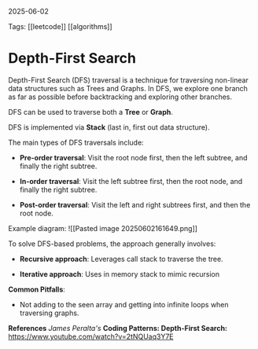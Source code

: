 2025-06-02 

Tags: [[leetcode]] [[algorithms]]

# **Depth-First Search**

Depth-First Search (DFS) traversal is a technique for traversing non-linear data structures such as Trees and Graphs. In DFS, we explore one branch as far as possible before backtracking and exploring other branches. 

DFS can be used to traverse both a **Tree** or **Graph**.

DFS is implemented via **Stack** (last in, first out data structure).

The main types of DFS traversals include:

- **Pre-order traversal**: Visit the root node first, then the left subtree, and finally the right subtree.

- **In-order traversal**: Visit the left subtree first, then the root node, and finally the right subtree.

- **Post-order traversal**: Visit the left and right subtrees first, and then the root node.

Example diagram:
![[Pasted image 20250602161649.png]]

To solve DFS-based problems, the approach generally involves:

- **Recursive approach**: Leverages call stack to traverse the tree.

- **Iterative approach**: Uses in memory stack to mimic recursion

**Common Pitfalls**:
- Not adding to the seen array and getting into infinite loops when traversing graphs.

**References**
*James Peralta's*
**Coding Patterns: Depth-First Search:** https://www.youtube.com/watch?v=2tNQUaq3Y7E

